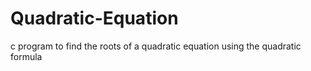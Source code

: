 # Quadratic-Equation
c program to find the roots of a quadratic equation using the quadratic formula
